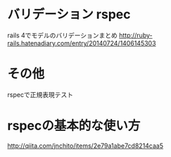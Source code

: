 


# バリデーション rspec
rails 4でモデルのバリデーションまとめ
http://ruby-rails.hatenadiary.com/entry/20140724/1406145303



# その他
rspecで正規表現テスト

# rspecの基本的な使い方
http://qiita.com/jnchito/items/2e79a1abe7cd8214caa5